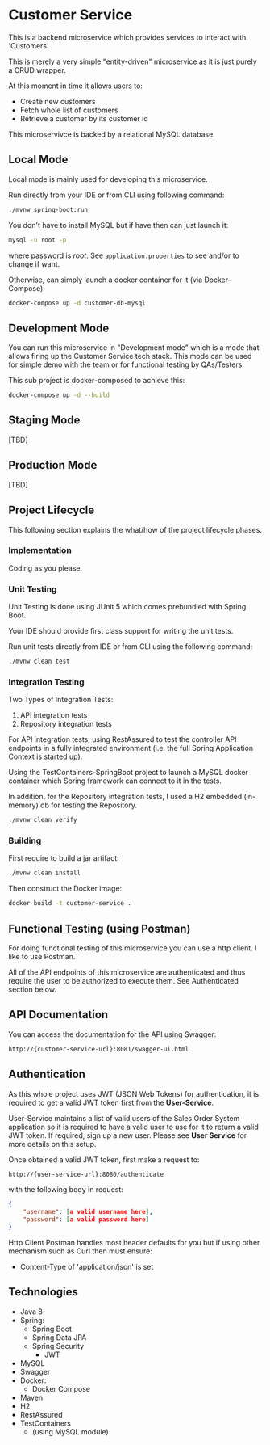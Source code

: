 # Customer Service

This is a backend microservice which provides services to interact with 'Customers'.

This is merely a very simple "entity-driven" microservice as it is just purely a CRUD wrapper. 

At this moment in time it allows users to:
- Create new customers
- Fetch whole list of customers
- Retrieve a customer by its customer id

This microservivce is backed by a relational MySQL database.



## Local Mode

Local mode is mainly used for developing this microservice.

Run directly from your IDE or from CLI using following command:

```bash
./mvnw spring-boot:run
```

You don't have to install MySQL but if have then can just launch it:

```bash
mysql -u root -p 
```

where password is _root_. See `application.properties` to see and/or to change if want.

Otherwise, can simply launch a docker container for it (via Docker-Compose):

```bash
docker-compose up -d customer-db-mysql
```

## Development Mode

You can run this microservice in "Development mode" which is a mode that allows firing up the Customer Service tech stack. This mode can be used for simple demo with the team or for functional testing by QAs/Testers.

This sub project is docker-composed to achieve this:

```bash
docker-compose up -d --build
```

## Staging Mode

[TBD]

## Production Mode

[TBD]

## Project Lifecycle

This following section explains the what/how of the project lifecycle phases.

### Implementation

Coding as you please.

### Unit Testing

Unit Testing is done using JUnit 5 which comes prebundled with Spring Boot.

Your IDE should provide first class support for writing the unit tests.

Run unit tests directly from IDE or from CLI using the following command:

```bash
./mvnw clean test
```

### Integration Testing

Two Types of Integration Tests:
1. API integration tests
2. Repository integration tests

For API integration tests, using RestAssured to test the controller API endpoints in a fully integrated environment (i.e. the full Spring Application Context is started up). 

Using the TestContainers-SpringBoot project to launch a MySQL docker container which Spring framework can connect to it in the tests.

In addition, for the Repository integration tests, I used a H2 embedded (in-memory) db for testing the Repository.

```bash
./mvnw clean verify
```

### Building

First require to build a jar artifact:

```bash
./mvnw clean install
```

Then construct the Docker image:

```bash
docker build -t customer-service .
```

## Functional Testing (using Postman)

For doing functional testing of this microservice you can use a http client. I like to use Postman.

All of the API endpoints of this microservice are authenticated and thus require the user to be authorized to execute them. See Authenticated section below.

## API Documentation

You can access the documentation for the API using Swagger:

```bash
http://{customer-service-url}:8081/swagger-ui.html
```

## Authentication

As this whole project uses JWT (JSON Web Tokens) for authentication, it is required to get a valid JWT token first from the __User-Service__.

User-Service maintains a list of valid users of the Sales Order System application so it is required to have a valid user to use for it to return a valid JWT token. If required, sign up a new user. Please see __User Service__ for more details on this setup.

Once obtained a valid JWT token, first make a request to:

```bash
http://{user-service-url}:8080/authenticate
```

with the following body in request:

```json
{
    "username": [a valid username here],
    "password": [a valid password here]
}
```

Http Client Postman handles most header defaults for you but if using other mechanism such as Curl then must ensure:

- Content-Type of 'application/json' is set


## Technologies

- Java 8
- Spring:
    - Spring Boot
    - Spring Data JPA
    - Spring Security
      - JWT
- MySQL
- Swagger
- Docker:
    - Docker Compose
- Maven
- H2
- RestAssured
- TestContainers
  - (using MySQL module)